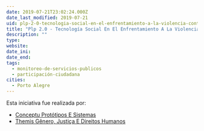 ```yaml
---
date: 2019-07-21T23:02:24.000Z
date_last_modified: 2019-07-21
uid: plp-2-0-tecnologia-social-en-el-enfrentamiento-a-la-violencia-contra-las-mujeres
title: "Plp 2.0 - Tecnología Social En El Enfrentamiento A La Violencia Contra Las Mujeres"
description: ""
type: 
website: 
date_ini: 
date_end: 
tags:
  - monitoreo-de-servicios-publicos
  - participación-ciudadana
cities: 
  - Porto Alegre
---
```


Esta iniciativa fue realizada por:

- [Conceptu Protótipos E Sistemas](/organizaciones/conceptu-prototipos-e-sistemas)
- [Themis Gênero, Justiça E Direitos Humanos](/organizaciones/themis-genero-justica-e-direitos-humanos)
